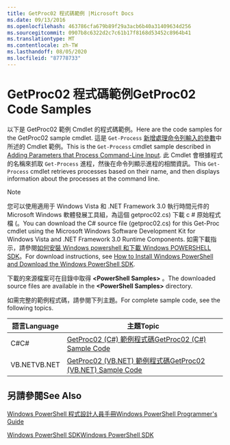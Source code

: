 ```yaml
---
title: GetProc02 程式碼範例 |Microsoft Docs
ms.date: 09/13/2016
ms.openlocfilehash: 463786cfa679b89f29a3acb6b40a31409634d256
ms.sourcegitcommit: 0907b8c6322d2c7c61b17f8168d53452c8964b41
ms.translationtype: MT
ms.contentlocale: zh-TW
ms.lasthandoff: 08/05/2020
ms.locfileid: "87778733"
---
```

# <a name="getproc02-code-samples"></a><span data-ttu-id="27dae-102">GetProc02 程式碼範例</span><span class="sxs-lookup"><span data-stu-id="27dae-102">GetProc02 Code Samples</span></span>

<span data-ttu-id="27dae-103">以下是 GetProc02 範例 Cmdlet 的程式碼範例。</span><span class="sxs-lookup"><span data-stu-id="27dae-103">Here are the code samples for the GetProc02 sample cmdlet.</span></span> <span data-ttu-id="27dae-104">這是 `Get-Process` [新增處理命令列輸入的參數](../cmdlet/adding-parameters-that-process-command-line-input.md)中所述的 Cmdlet 範例。</span><span class="sxs-lookup"><span data-stu-id="27dae-104">This is the `Get-Process` cmdlet sample described in [Adding Parameters that Process Command-Line Input](../cmdlet/adding-parameters-that-process-command-line-input.md).</span></span> <span data-ttu-id="27dae-105">此 Cmdlet 會根據程式的名稱來抓取 `Get-Process` 進程，然後在命令列顯示進程的相關資訊。</span><span class="sxs-lookup"><span data-stu-id="27dae-105">This `Get-Process` cmdlet retrieves processes based on their name, and then displays information about the processes at the command line.</span></span>

> [!NOTE]
> <span data-ttu-id="27dae-106">您可以使用適用于 Windows Vista 和 .NET Framework 3.0 執行時間元件的 Microsoft Windows 軟體發展工具組，為這個 getproc02.cs) 下載 c # 原始程式檔 (。</span><span class="sxs-lookup"><span data-stu-id="27dae-106">You can download the C# source file (getproc02.cs) for this Get-Proc cmdlet using the Microsoft Windows Software Development Kit for Windows Vista and .NET Framework 3.0 Runtime Components.</span></span> <span data-ttu-id="27dae-107">如需下載指示，請參閱[如何安裝 Windows powershell 和下載 Windows POWERSHELL SDK](/powershell/scripting/developer/installing-the-windows-powershell-sdk)。</span><span class="sxs-lookup"><span data-stu-id="27dae-107">For download instructions, see [How to Install Windows PowerShell and Download the Windows PowerShell SDK](/powershell/scripting/developer/installing-the-windows-powershell-sdk).</span></span>
>
> <span data-ttu-id="27dae-108">下載的來源檔案可在目錄中取得 **\<PowerShell Samples>** 。</span><span class="sxs-lookup"><span data-stu-id="27dae-108">The downloaded source files are available in the **\<PowerShell Samples>** directory.</span></span>

<span data-ttu-id="27dae-109">如需完整的範例程式碼，請參閱下列主題。</span><span class="sxs-lookup"><span data-stu-id="27dae-109">For complete sample code, see the following topics.</span></span>

|<span data-ttu-id="27dae-110">語言</span><span class="sxs-lookup"><span data-stu-id="27dae-110">Language</span></span>|<span data-ttu-id="27dae-111">主題</span><span class="sxs-lookup"><span data-stu-id="27dae-111">Topic</span></span>|
|--------------|-----------|
|<span data-ttu-id="27dae-112">C#</span><span class="sxs-lookup"><span data-stu-id="27dae-112">C#</span></span>|[<span data-ttu-id="27dae-113">GetProc02 (C#) 範例程式碼</span><span class="sxs-lookup"><span data-stu-id="27dae-113">GetProc02 (C#) Sample Code</span></span>](./getproc02-csharp-sample-code.md)|
|<span data-ttu-id="27dae-114">VB.NET</span><span class="sxs-lookup"><span data-stu-id="27dae-114">VB.NET</span></span>|[<span data-ttu-id="27dae-115">GetProc02 (VB.NET) 範例程式碼</span><span class="sxs-lookup"><span data-stu-id="27dae-115">GetProc02 (VB.NET) Sample Code</span></span>](./getproc02-vb-net-sample-code.md)|

## <a name="see-also"></a><span data-ttu-id="27dae-116">另請參閱</span><span class="sxs-lookup"><span data-stu-id="27dae-116">See Also</span></span>

[<span data-ttu-id="27dae-117">Windows PowerShell 程式設計人員手冊</span><span class="sxs-lookup"><span data-stu-id="27dae-117">Windows PowerShell Programmer's Guide</span></span>](./windows-powershell-programmer-s-guide.md)

[<span data-ttu-id="27dae-118">Windows PowerShell SDK</span><span class="sxs-lookup"><span data-stu-id="27dae-118">Windows PowerShell SDK</span></span>](../windows-powershell-reference.md)
